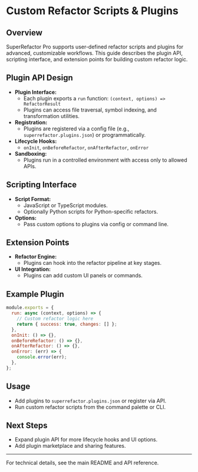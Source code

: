 # Custom Refactor Scripts & Plugins

## Overview

SuperRefactor Pro supports user-defined refactor scripts and plugins for advanced, customizable workflows. This guide describes the plugin API, scripting interface, and extension points for building custom refactor logic.

## Plugin API Design

- **Plugin Interface:**
  - Each plugin exports a `run` function: `(context, options) => RefactorResult`
  - Plugins can access file traversal, symbol indexing, and transformation utilities.
- **Registration:**
  - Plugins are registered via a config file (e.g., `superrefactor.plugins.json`) or programmatically.
- **Lifecycle Hooks:**
  - `onInit`, `onBeforeRefactor`, `onAfterRefactor`, `onError`
- **Sandboxing:**
  - Plugins run in a controlled environment with access only to allowed APIs.

## Scripting Interface

- **Script Format:**
  - JavaScript or TypeScript modules.
  - Optionally Python scripts for Python-specific refactors.
- **Options:**
  - Pass custom options to plugins via config or command line.

## Extension Points

- **Refactor Engine:**
  - Plugins can hook into the refactor pipeline at key stages.
- **UI Integration:**
  - Plugins can add custom UI panels or commands.

## Example Plugin

```js
module.exports = {
  run: async (context, options) => {
    // Custom refactor logic here
    return { success: true, changes: [] };
  },
  onInit: () => {},
  onBeforeRefactor: () => {},
  onAfterRefactor: () => {},
  onError: (err) => {
    console.error(err);
  },
};
```

## Usage

- Add plugins to `superrefactor.plugins.json` or register via API.
- Run custom refactor scripts from the command palette or CLI.

## Next Steps

- Expand plugin API for more lifecycle hooks and UI options.
- Add plugin marketplace and sharing features.

---

For technical details, see the main README and API reference.
